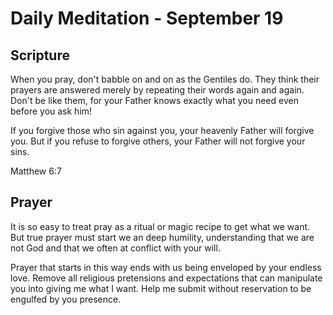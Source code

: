 # Daily Meditation - September 19

## Scripture

When  you pray, don't babble on and on as the Gentiles do. They think their  prayers are answered
merely by repeating their words again and again. Don't be like them, for your Father knows
exactly what you need even before you ask him! 

If you forgive those who sin against you, your heavenly Father will forgive you. But if you
refuse to forgive others, your Father will not forgive your sins.

Matthew 6:7


## Prayer

It is so easy to treat pray as a ritual or magic recipe to get what we want.  But true prayer
must start we an deep humility, understanding that we are not God and that we often at conflict
with your will. 

Prayer that starts in this way ends with us being enveloped by your endless love.  Remove all
religious pretensions and expectations that can manipulate you into giving me what I want.  Help
me submit without reservation to be engulfed by you presence.

